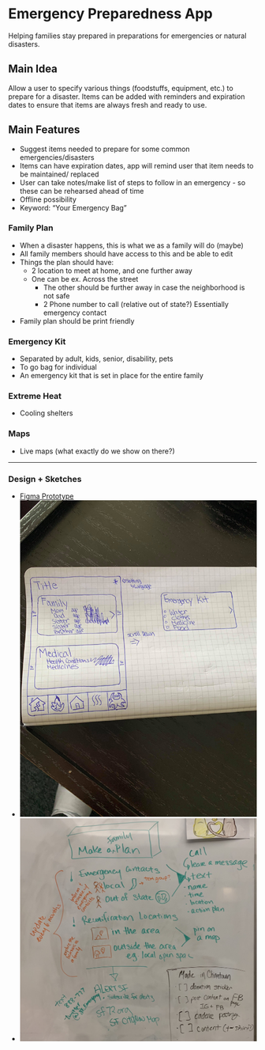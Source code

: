 # Emergency Preparedness App

Helping families stay prepared in preparations for emergencies or natural disasters.

## Main Idea

Allow a user to specify various things (foodstuffs, equipment, etc.) to prepare for a disaster. Items can be added with reminders and expiration dates to ensure that items are always fresh and ready to use.

## Main Features

- Suggest items needed to prepare for some common emergencies/disasters
- Items can have expiration dates, app will remind user that item needs to be maintained/ replaced
- User can take notes/make list of steps to follow in an emergency - so these can be rehearsed ahead of time
- Offline possibility
- Keyword: “Your Emergency Bag”

### Family Plan

- When a disaster happens, this is what we as a family will do (maybe)
- All family members should have access to this and be able to edit
- Things the plan should have:
  - 2 location to meet at home, and one further away
  - One can be ex. Across the street
    - The other should be further away in case the neighborhood is not safe
    - 2 Phone number to call (relative out of state?) Essentially emergency contact
- Family plan should be print friendly

### Emergency Kit

- Separated by adult, kids, senior, disability, pets
- To go bag for individual
- An emergency kit that is set in place for the entire family

### Extreme Heat

- Cooling shelters

### Maps

- Live maps (what exactly do we show on there?)

---

### Design + Sketches

* [Figma Prototype](https://www.figma.com/file/05Pv1WjlawsBUcLJCOqOw6/Preparedness?node-id=1%3A15262)
* ![App Sketch](spec/2020_04_12_PreparednessSketch.jpg)
* ![Preparedness App Sketch](spec/PreparednessAppSketch.jpg)
